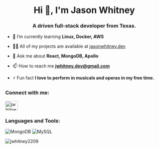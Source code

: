 <h1 align="center">Hi 👋, I'm Jason Whitney</h1>
<h3 align="center">A driven full-stack developer from Texas.</h3>

- 🌱 I’m currently learning **Linux, Docker, AWS**

- 👨‍💻 All of my projects are available at [jasonwhitney.dev](https://jasonwhitney.dev)

- 💬 Ask me about **React, MongoDB, Apollo**

- 📫 How to reach me **jwhitney.dev@gmail.com**

- ⚡ Fun fact **I love to perform in musicals and operas in my free time.**

<h3 align="left">Connect with me:</h3>
<p align="left">
<a href="https://linkedin.com/in/jwhitney2209" target="blank"><img align="center" src="https://raw.githubusercontent.com/rahuldkjain/github-profile-readme-generator/master/src/images/icons/Social/linked-in-alt.svg" alt="jwhitney2209" height="30" width="40" /></a>
</p>

<h3 align="left">Languages and Tools:</h3>

![MongoDB](https://img.shields.io/badge/MongoDB-%234ea94b.svg?style=for-the-badge&logo=mongodb&logoColor=white)
![MySQL](https://img.shields.io/badge/mysql-%2300f.svg?style=for-the-badge&logo=mysql&logoColor=white)


<p><img align="center" src="https://github-readme-streak-stats.herokuapp.com/?user=jwhitney2209&" alt="jwhitney2209" /></p>
